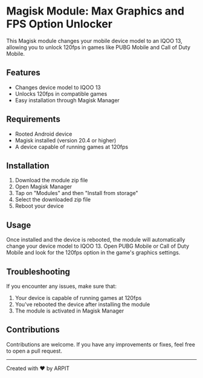# Magisk Module: Max Graphics and FPS Option Unlocker

This Magisk module changes your mobile device model to an IQOO 13, allowing you to unlock 120fps in games like PUBG Mobile and Call of Duty Mobile.

## Features

- Changes device model to IQOO 13
- Unlocks 120fps in compatible games
- Easy installation through Magisk Manager

## Requirements

- Rooted Android device
- Magisk installed (version 20.4 or higher)
- A device capable of running games at 120fps

## Installation

1. Download the module zip file
2. Open Magisk Manager
3. Tap on "Modules" and then "Install from storage"
4. Select the downloaded zip file
5. Reboot your device

## Usage

Once installed and the device is rebooted, the module will automatically change your device model to IQOO 13. Open PUBG Mobile or Call of Duty Mobile and look for the 120fps option in the game's graphics settings.

## Troubleshooting

If you encounter any issues, make sure that:

1. Your device is capable of running games at 120fps
2. You've rebooted the device after installing the module
3. The module is activated in Magisk Manager

## Contributions

Contributions are welcome. If you have any improvements or fixes, feel free to open a pull request.

---

Created with ❤️ by ARPIT
